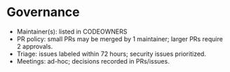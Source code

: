 # Governance

- Maintainer(s): listed in CODEOWNERS
- PR policy: small PRs may be merged by 1 maintainer; larger PRs require 2 approvals.
- Triage: issues labeled within 72 hours; security issues prioritized.
- Meetings: ad-hoc; decisions recorded in PRs/issues.
